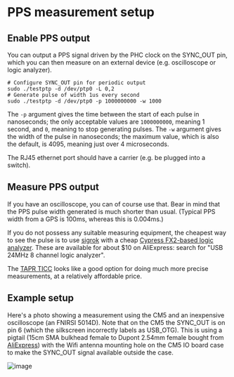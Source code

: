 # PPS measurement setup

## Enable PPS output

You can output a PPS signal driven by the PHC clock on the SYNC_OUT pin,
which you can then measure on an external device (e.g. oscilloscope or logic analyzer).

```
# Configure SYNC_OUT pin for periodic output
sudo ./testptp -d /dev/ptp0 -L 0,2
# Generate pulse of width 1us every second
sudo ./testptp -d /dev/ptp0 -p 1000000000 -w 1000
```
The `-p` argument gives the time between the start of each pulse in nanoseconds;
the only acceptable values are `1000000000`, meaning 1 second, and `0`, meaning
to stop generating pulses.
The `-w` argument gives the width of the pulse in nanoseconds; the maximum value, which is
also the default, is 4095, meaning just over 4 microseconds.

The RJ45 ethernet port should have a carrier (e.g. be plugged into a switch).

## Measure PPS output

If you have an oscilloscope, you can of course use that. Bear in mind that the PPS pulse width generated is much shorter than usual. (Typical PPS width from a GPS is 100ms, whereas this is 0.004ms.)

If you do not possess any suitable measuring equipment, the cheapest way to see the pulse is to use [sigrok](https://sigrok.org/wiki/Main_Page) with a cheap [Cypress FX2-based logic analyzer](https://sigrok.org/wiki/VKTECH_saleae_clone). These are available for about $10 on AliExpress: search for "USB 24MHz 8 channel logic analyzer".

The [TAPR TICC](https://tapr.org/product/tapr-ticc/) looks like a good option for doing much more precise measurements, at a relatively affordable price.

## Example setup

Here's a photo showing a measurement using the CM5 and an inexpensive oscilloscope (an FNIRSI 5014D). Note that on the CM5 the SYNC_OUT is on pin 6 (which the silkscreen incorrectly labels as USB_OTG). This is using a pigtail (15cm SMA bulkhead female to Dupont 2.54mm female bought from [AliExpress](https://www.aliexpress.com/item/1005006226703757.html)) with the Wifi antenna mounting hole on the CM5 IO board case to make the SYNC_OUT signal available outside the case.

![image](https://github.com/user-attachments/assets/5921d777-9a1c-4a1d-8a3b-d2fa47ff6901)




